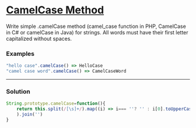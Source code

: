
# [CamelCase Method](https://www.codewars.com/kata/587731fda577b3d1b0001196)

 Write simple .camelCase method (camel_case function in PHP, CamelCase in            C# or camelCase in Java) for strings. All words must have their first letter capitalized without spaces.

### Examples
```javascript
"hello case".camelCase() => HelloCase
"camel case word".camelCase() => CamelCaseWord
```
---

### Solution
```javascript
String.prototype.camelCase=function(){
    return this.split(/[\s]+/).map((i) => i=== ''? '' : i[0].toUpperCase()+i.substr(1)
    ).join('')
}
```


